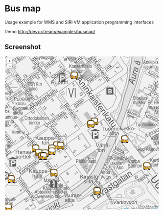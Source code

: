 # Bus map
Usage example for WMS and SIRI VM application programming interfaces

Demo http://devx.stream/examples/busmap/

## Screenshot

![Screenshot](screenshot.png)
